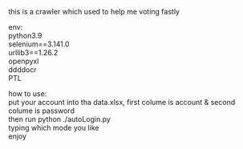 this is a crawler which used to help me voting fastly  
  
env:  
python3.9  
selenium==3.141.0  
urllib3==1.26.2  
openpyxl  
ddddocr  
PTL  
  
how to use:  
put your account into tha data.xlsx, first colume is account & second colume is password  
then run python ./autoLogin.py  
typing which mode you like  
enjoy  
